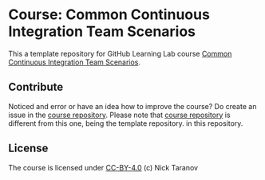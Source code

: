 # Course: Common Continuous Integration Team Scenarios

This a template repository for GitHub Learning Lab course [Common Continuous Integration Team Scenarios](https://lab.github.com/ntaranov/common-continuous-integration-team-scenarios-course).

## Contribute

Noticed and error or have an idea how to improve the course? Do create an issue in the [course repository](https://github.com/ntaranov/continuous-integration-team-scenarios-course). Please note that [course repository](https://github.com/ntaranov/continuous-integration-team-scenarios-course) is different from this one, being the template repository. in this repository.

## License

The course is licensed under [CC-BY-4.0](https://github.com/ntaranov/continuous-integration-team-scenarios-course/blob/master/LICENSE) (c) Nick Taranov
